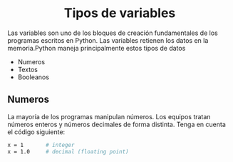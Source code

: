 <h1 align="center">Tipos de variables</h1>

<p>Las variables son uno de los bloques de creación fundamentales de los programas escritos en Python. Las variables retienen los datos en la memoria.Python maneja principalmente estos tipos de datos</p>

<ul>
    <li>Numeros</li>
    <li>Textos</li>
    <li>Booleanos</li>
</ul>

<h2>Numeros</h2>

<p>La mayoría de los programas manipulan números. Los equipos tratan números enteros y números decimales de forma distinta. Tenga en cuenta el código siguiente:</p>

```bash
x = 1       # integer
x = 1.0     # decimal (floating point)
```